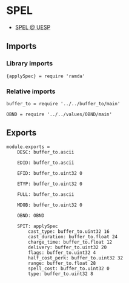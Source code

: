 # SPEL

- [SPEL @ UESP](http://www.uesp.net/wiki/Tes5Mod:Mod_File_Format/SPEL)


## Imports

### Library imports

	{applySpec} = require 'ramda'


### Relative imports

	buffer_to = require '../../buffer_to/main'

	OBND = require '../../values/OBND/main'


## Exports

	module.exports =
		DESC: buffer_to.ascii

		EDID: buffer_to.ascii

		EFID: buffer_to.uint32 0

		ETYP: buffer_to.uint32 0

		FULL: buffer_to.ascii

		MDOB: buffer_to.uint32 0

		OBND: OBND

		SPIT: applySpec
			cast_type: buffer_to.uint32 16
			cast_duration: buffer_to.float 24
			charge_time: buffer_to.float 12
			delivery: buffer_to.uint32 20
			flags: buffer_to.uint32 4
			half_cost_perk: buffer_to.uint32 32
			range: buffer_to.float 28
			spell_cost: buffer_to.uint32 0
			type: buffer_to.uint32 8
